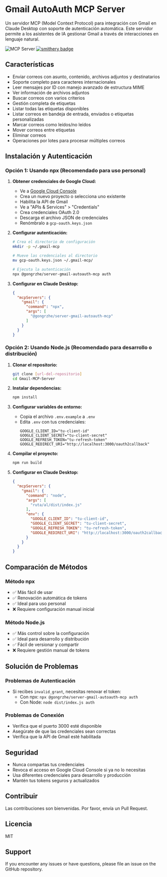 # Gmail AutoAuth MCP Server

Un servidor MCP (Model Context Protocol) para integración con Gmail en Claude Desktop con soporte de autenticación automática. Este servidor permite a los asistentes de IA gestionar Gmail a través de interacciones en lenguaje natural.

![](https://badge.mcpx.dev?type=server 'MCP Server')
[![smithery badge](https://smithery.ai/badge/@gongrzhe/server-gmail-autoauth-mcp)](https://smithery.ai/server/@gongrzhe/server-gmail-autoauth-mcp)


## Características

- Enviar correos con asunto, contenido, archivos adjuntos y destinatarios
- Soporte completo para caracteres internacionales
- Leer mensajes por ID con manejo avanzado de estructura MIME
- Ver información de archivos adjuntos
- Buscar correos con varios criterios
- Gestión completa de etiquetas
- Listar todas las etiquetas disponibles
- Listar correos en bandeja de entrada, enviados o etiquetas personalizadas
- Marcar correos como leídos/no leídos
- Mover correos entre etiquetas
- Eliminar correos
- Operaciones por lotes para procesar múltiples correos

## Instalación y Autenticación

### Opción 1: Usando npx (Recomendado para uso personal)

1. **Obtener credenciales de Google Cloud:**
   - Ve a [Google Cloud Console](https://console.cloud.google.com/)
   - Crea un nuevo proyecto o selecciona uno existente
   - Habilita la API de Gmail
   - Ve a "APIs & Services" > "Credentials"
   - Crea credenciales OAuth 2.0
   - Descarga el archivo JSON de credenciales
   - Renómbralo a `gcp-oauth.keys.json`

2. **Configurar autenticación:**
   ```bash
   # Crea el directorio de configuración
   mkdir -p ~/.gmail-mcp
   
   # Mueve las credenciales al directorio
   mv gcp-oauth.keys.json ~/.gmail-mcp/
   
   # Ejecuta la autenticación
   npx @gongrzhe/server-gmail-autoauth-mcp auth
   ```

3. **Configurar en Claude Desktop:**
   ```json
   {
     "mcpServers": {
       "gmail": {
         "command": "npx",
         "args": [
           "@gongrzhe/server-gmail-autoauth-mcp"
         ]
       }
     }
   }
   ```

### Opción 2: Usando Node.js (Recomendado para desarrollo o distribución)

1. **Clonar el repositorio:**
   ```bash
   git clone [url-del-repositorio]
   cd Gmail-MCP-Server
   ```

2. **Instalar dependencias:**
   ```bash
   npm install
   ```

3. **Configurar variables de entorno:**
   - Copia el archivo `.env.example` a `.env`
   - Edita `.env` con tus credenciales:
     ```
     GOOGLE_CLIENT_ID="tu-client-id"
     GOOGLE_CLIENT_SECRET="tu-client-secret"
     GOOGLE_REFRESH_TOKEN="tu-refresh-token"
     GOOGLE_REDIRECT_URI="http://localhost:3000/oauth2callback"
     ```

4. **Compilar el proyecto:**
   ```bash
   npm run build
   ```

5. **Configurar en Claude Desktop:**
   ```json
   {
     "mcpServers": {
       "gmail": {
         "command": "node",
         "args": [
           "ruta/al/dist/index.js"
         ],
         "env": {
           "GOOGLE_CLIENT_ID": "tu-client-id",
           "GOOGLE_CLIENT_SECRET": "tu-client-secret",
           "GOOGLE_REFRESH_TOKEN": "tu-refresh-token",
           "GOOGLE_REDIRECT_URI": "http://localhost:3000/oauth2callback"
         }
       }
     }
   }
   ```

## Comparación de Métodos

### Método npx
- ✅ Más fácil de usar
- ✅ Renovación automática de tokens
- ✅ Ideal para uso personal
- ❌ Requiere configuración manual inicial

### Método Node.js
- ✅ Más control sobre la configuración
- ✅ Ideal para desarrollo y distribución
- ✅ Fácil de versionar y compartir
- ❌ Requiere gestión manual de tokens

## Solución de Problemas

### Problemas de Autenticación
- Si recibes `invalid_grant`, necesitas renovar el token:
  - Con npx: `npx @gongrzhe/server-gmail-autoauth-mcp auth`
  - Con Node: `node dist/index.js auth`

### Problemas de Conexión
- Verifica que el puerto 3000 esté disponible
- Asegúrate de que las credenciales sean correctas
- Verifica que la API de Gmail esté habilitada

## Seguridad

- Nunca compartas tus credenciales
- Revoca el acceso en Google Cloud Console si ya no lo necesitas
- Usa diferentes credenciales para desarrollo y producción
- Mantén tus tokens seguros y actualizados

## Contribuir

Las contribuciones son bienvenidas. Por favor, envía un Pull Request.

## Licencia

MIT

## Support

If you encounter any issues or have questions, please file an issue on the GitHub repository.